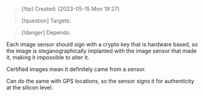 
>[!tip] Created: [2023-05-15 Mon 19:27]

>[!question] Targets: 

>[!danger] Depends: 

Each image sensor should sign with a crypto key that is hardware based, so the image is steganographically implanted with the image sensor that made it, making it impossible to alter it.

Certified images mean it definitely came from a sensor.

Can do the same with GPS locations, so the sensor signs it for authenticity at the silicon level.